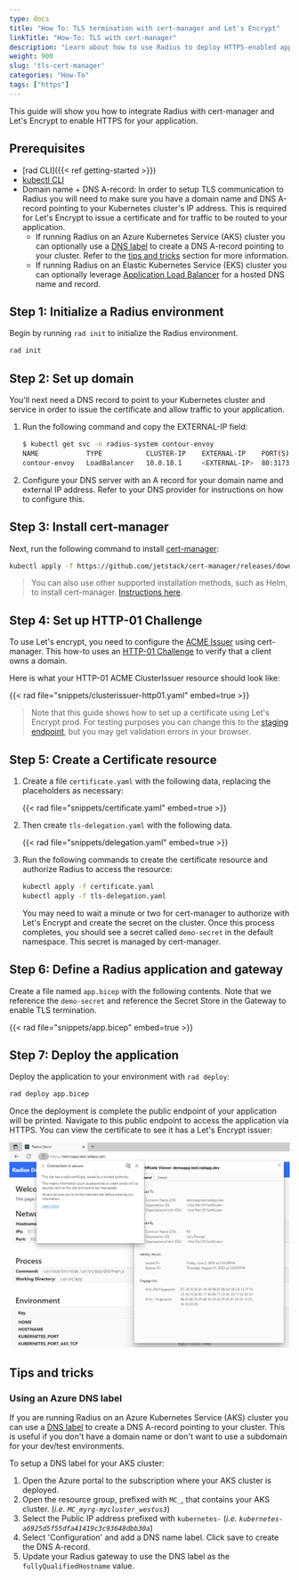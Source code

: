 ```yaml
---
type: docs
title: "How To: TLS termination with cert-manager and Let's Encrypt"
linkTitle: "How-To: TLS with cert-manager"
description: "Learn about how to use Radius to deploy HTTPS-enabled application with a TLS certificate" 
weight: 900
slug: 'tls-cert-manager'
categories: "How-To"
tags: ["https"]
---
```


This guide will show you how to integrate Radius with cert-manager and Let's Encrypt to enable HTTPS for your application.

## Prerequisites

- [rad CLI]({{< ref getting-started >}})
- [kubectl CLI](https://kubernetes.io/docs/tasks/tools/)
- Domain name + DNS A-record: In order to setup TLS communication to Radius you will need to make sure you have a domain name and DNS A-record pointing to your Kubernetes cluster's IP address. This is required for Let's Encrypt to issue a certificate and for traffic to be routed to your application.
   - If running Radius on an Azure Kubernetes Service (AKS) cluster you can optionally use a [DNS label](https://learn.microsoft.com/azure/virtual-network/ip-services/public-ip-addresses#dns-name-label) to create a DNS A-record pointing to your cluster. Refer to the [tips and tricks](#using-an-azure-dns-label) section for more information.
   - If running Radius on an Elastic Kubernetes Service (EKS) cluster you can optionally leverage [Application Load Balancer](https://docs.aws.amazon.com/eks/latest/userguide/alb-ingress.html) for a hosted DNS name and record.

## Step 1: Initialize a Radius environment

Begin by running `rad init` to initialize the Radius environment.

```sh
rad init
```

## Step 2: Set up domain

You'll next need a DNS record to point to your Kubernetes cluster and service in order to issue the certificate and allow traffic to your application.

1. Run the following command and copy the EXTERNAL-IP field:
    ```sh
    $ kubectl get svc -n radius-system contour-envoy
    NAME            TYPE           CLUSTER-IP    EXTERNAL-IP    PORT(S)                      AGE
    contour-envoy   LoadBalancer   10.0.10.1     <EXTERNAL-IP>  80:31734/TCP,443:32517/TCP   67m
    ```

1. Configure your DNS server with an A record for your domain name and external IP address. Refer to your DNS provider for instructions on how to configure this.

## Step 3: Install cert-manager

Next, run the following command to install [cert-manager](https://cert-manager.io/):

```sh
kubectl apply -f https://github.com/jetstack/cert-manager/releases/download/v1.5.4/cert-manager.yaml
```

> You can also use other supported installation methods, such as Helm, to install cert-manager. [Instructions here](https://cert-manager.io/docs/installation/#getting-started).

## Step 4: Set up HTTP-01 Challenge

To use Let's encrypt, you need to configure the [ACME Issuer](https://cert-manager.io/docs/configuration/acme/) using cert-manager. This how-to uses an [HTTP-01 Challenge](https://cert-manager.io/docs/configuration/acme/http01/) to verify that a client owns a domain.

Here is what your HTTP-01 ACME ClusterIssuer resource should look like:

{{< rad file="snippets/clusterissuer-http01.yaml" embed=true >}}

> Note that this guide shows how to set up a certificate using Let's Encrypt prod. For testing purposes you can change this to the [staging endpoint](https://letsencrypt.org/docs/staging-environment/), but you may get validation errors in your browser.

## Step 5: Create a Certificate resource

1. Create a file `certificate.yaml` with the following data, replacing the placeholders as necessary:

    {{< rad file="snippets/certificate.yaml" embed=true >}}

1. Then create `tls-delegation.yaml` with the following data.

    {{< rad file="snippets/delegation.yaml" embed=true >}}

1. Run the following commands to create the certificate resource and authorize Radius to access the resource:

    ```sh
    kubectl apply -f certificate.yaml
    kubectl apply -f tls-delegation.yaml
    ```

    You may need to wait a minute or two for cert-manager to authorize with Let's Encrypt and create the secret on the cluster. Once this process completes, you should see a secret called `demo-secret` in the default namespace. This secret is managed by cert-manager.

## Step 6: Define a Radius application and gateway

Create a file named `app.bicep` with the following contents. Note that we reference the `demo-secret` and reference the Secret Store in the Gateway to enable TLS termination.

{{< rad file="snippets/app.bicep" embed=true >}}

## Step 7: Deploy the application

Deploy the application to your environment with `rad deploy`:

```sh
rad deploy app.bicep
```

Once the deployment is complete the public endpoint of your application will be printed. Navigate to this public endpoint to access the application via HTTPS. You can view the certificate to see it has a Let's Encrypt issuer:

<img src="certificate.png" alt="Screenshot of the certificate information showing a Lets Encrypt issuer" width=700 />

## Tips and tricks

### Using an Azure DNS label

If you are running Radius on an Azure Kubernetes Service (AKS) cluster you can use a [DNS label](https://learn.microsoft.com/azure/virtual-network/ip-services/public-ip-addresses#dns-name-label) to create a DNS A-record pointing to your cluster. This is useful if you don't have a domain name or don't want to use a subdomain for your dev/test environments.

To setup a DNS label for your AKS cluster:

1. Open the Azure portal to the subscription where your AKS cluster is deployed.
1. Open the resource group, prefixed with `MC_`, that contains your AKS cluster. (_i.e. `MC_myrg-mycluster_westus3`_)
1. Select the Public IP address prefixed with `kubernetes-` (_i.e. `kubernetes-a6925d5f55dfa41419c3c93648dbb30a`_)
1. Select 'Configuration' and add a DNS name label. Click save to create the DNS A-record.
1. Update your Radius gateway to use the DNS label as the `fullyQualifiedHostname` value.
